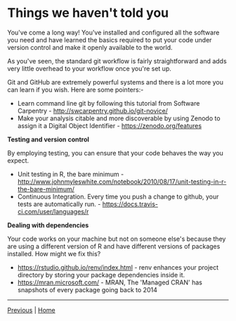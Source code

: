 # Things we haven't told you

You've come a long way! You've installed and configured all the software you need and have learned the basics required to put your code under version control and make it openly available to the world.

As you've seen, the standard git workflow is fairly straightforward and adds very little overhead to your workflow once you're set up. 

Git and GitHub are extremely powerful systems and there is a lot more you can learn if you wish. Here are some pointers:-

* Learn command line git by following this tutorial from Software Carpentry - http://swcarpentry.github.io/git-novice/
* Make your analysis citable and more discoverable by using Zenodo to assign it a Digital Object Identifier - https://zenodo.org/features

**Testing and version control**

By employing testing, you can ensure that your code behaves the way you expect.

* Unit testing in R, the bare minimum - http://www.johnmyleswhite.com/notebook/2010/08/17/unit-testing-in-r-the-bare-minimum/
* Continuous Integration. Every time you push a change to github, your tests are automatically run. - https://docs.travis-ci.com/user/languages/r

**Dealing with dependencies**

Your code works on your machine but not on someone else's because they are using a different version of R and have different versions of packages installed. How might we fix this?

* https://rstudio.github.io/renv/index.html - renv enhances your project directory by storing your package dependencies inside it.
* https://mran.microsoft.com/ - MRAN, The 'Managed CRAN' has snapshots of every package going back to 2014  

***

[Previous](./created_earlier.md) | [Home](./README.md)
 
